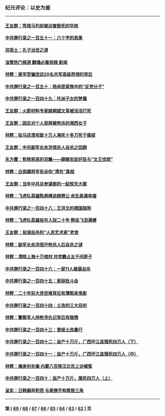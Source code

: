 ### 纪元评论：以史为鉴
---
#### [王友群：笃信马列却被迫害致死的华岗](../../pages/nsc1028/n14053972.md?08160330) 
#### [中共罪行录之一百五十一：六个字的恶果](../../pages/nsc1028/n14053129.md?08160330) 
#### [邓英士：孔子治世之道](../../pages/nsc1028/n14052210.md?08160330) 
#### [油管热门频道 翻墙必看视频 新闻](ok?08160330)
#### [林辉：美军受骗空运20名共军高级将领的背后](../../pages/nsc1028/n14052185.md?08160330) 
#### [中共罪行录之一百五十：杨尚昆家族中的“反党分子”](../../pages/nsc1028/n14051396.md?08160330) 
#### [中共罪行录之一百四十九：托派子女的梦魇](../../pages/nsc1028/n14050027.md?08160330) 
#### [王友群：火箭材料专家姚桐斌文革被活活打死](../../pages/nsc1028/n14048805.md?08160330) 
#### [王友群：因反对个人崇拜被枪杀的湘西女子](../../pages/nsc1028/n14048288.md?08160330) 
#### [林辉：驻马店溃坝致十万人淹死十多万死于瘟疫](../../pages/nsc1028/n14048231.md?08160330) 
#### [王友群：中共副军长余洪信杀人自杀之回顾](../../pages/nsc1028/n14045464.md?08160330) 
#### [东方霞：剪除邪恶的羽翼——聊聊忠臣奸臣与“文王伐崇”](../../pages/nsc1028/n14045501.md?08160330) 
#### [林辉：白崇禧将军告诉你“清共”真相](../../pages/nsc1028/n14044216.md?08160330) 
#### [王友群：当年中共总参谋部的一起惊天大案](../../pages/nsc1028/n14043817.md?08160330) 
#### [林辉：飞虎队英雄陈炳靖追随蒋公 余生美满幸福](../../pages/nsc1028/n14042421.md?08160330) 
#### [中共罪行录之一百四十八：王洪文的德国狼狗](../../pages/nsc1028/n14042070.md?08160330) 
#### [林辉：飞虎队英雄投共入狱二十年 祭岳飞泪满襟](../../pages/nsc1028/n14041446.md?08160330) 
#### [王友群：投湖自杀的“人民艺术家”老舍](../../pages/nsc1028/n14038027.md?08160330) 
#### [林辉：副军长余洪信开枪杀人后自杀之谜](../../pages/nsc1028/n14037038.md?08160330) 
#### [林辉：清除上海十万棺材 共党霸占五千间房子](../../pages/nsc1028/n14033735.md?08160330) 
#### [中共罪行录之一百四十六：一家11人被逼自杀](../../pages/nsc1028/n14032932.md?08160330) 
#### [中共罪行录之一百四十五：家庭批斗会](../../pages/nsc1028/n14031487.md?08160330) 
#### [林辉：二十年前大连空难背后有薄熙来鬼影](../../pages/nsc1028/n14031069.md?08160330) 
#### [中共罪行录之一百四十四：土改的三大目的](../../pages/nsc1028/n14030522.md?08160330) 
#### [林辉：警察军人持枪寻仇记背后有隐情](../../pages/nsc1028/n14029745.md?08160330) 
#### [中共罪行录之一百四十三：晋绥土改暴行](../../pages/nsc1028/n14029965.md?08160330) 
#### [中共罪行录之一百四十二：亩产十万斤，广西环江县饿死四万人（下）](../../pages/nsc1028/n14027911.md?08160330) 
#### [中共罪行录之一百四十一：亩产十万斤，广西环江县饿死四万人（中）](../../pages/nsc1028/n14027089.md?08160330) 
#### [林辉：裸身别毛像 内蒙八百铁汉北京上访喊冤](../../pages/nsc1028/n14026693.md?08160330) 
#### [中共罪行录之一百四十：亩产十万斤，饿死四万人（上）](../../pages/nsc1028/n14026657.md?08160330) 
#### [呈实：日韩摒弃积怨 与美携手构筑铁三角](../../pages/nsc1028/n14025196.md?08160330) 

---
#### 第 [ [69](./69.md?08160330) / [68](./68.md?08160330) / [67](./67.md?08160330) / [66](./66.md?08160330) / [65](./65.md?08160330) / [64](./64.md?08160330) / [63](./63.md?08160330) / [62](./62.md?08160330) ] 页
